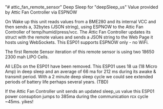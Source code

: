 "# attic_fan_remote_sensor" 
Deep Sleep for "deepSleep_us" Value provided by Attic Fan Controller via ESPNOW

On Wake up this unit reads values from a BME280 and its internal VCC and then sends a, 32bytes (JSON string), using ESPNOW
to the Attic Fan Controller of temp/humid/press/vcc.  The Attic Fan Controller updates its struct with the remote values and sends
a JSON string to the Web Page it hosts using WebSockets.  This ESP01 supports ESPNOW only - no WiFi.

The first Remote Sensor iteration of this remote sensor is using two 18650 2300 mah LIPO Cells.

All LEDs on the ESP01 have been removed.
This ESP01 uses 18 ua (18 Micro Amp) in deep sleep and an average of 66 ma for 212 ms during its awake & transmit period.
With a 2 minute deep sleep cycle we could see extended periods of battery life perhaps several years.  (TBD)

If the Attic Fan Controller unit sends an updated sleep_us value this ESP01 power consuption jumps to 385ma during the communication rcx cycle ~45ms. yikes!
